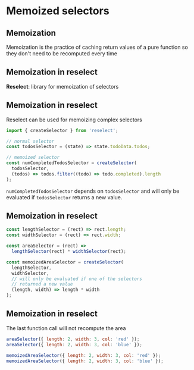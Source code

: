 # Memoized selectors

## Memoization

Memoization is the practice of caching return values of a pure function so they don't need to be recomputed every time

## Memoization in reselect

**Reselect**: library for memoization of selectors

## Memoization in reselect

Reselect can be used for memoizing complex selectors

```js
import { createSelector } from 'reselect';

// normal selector
const todosSelector = (state) => state.todoData.todos;

// memoized selector
const numCompletedTodosSelector = createSelector(
  todosSelector,
  (todos) => todos.filter((todo) => todo.completed).length
);
```

`numCompletedTodosSelector` depends on `todosSelector` and will only be evaluated if `todosSelector` returns a new value.

## Memoization in reselect

```js
const lengthSelector = (rect) => rect.length;
const widthSelector = (rect) => rect.width;

const areaSelector = (rect) =>
  lengthSelector(rect) * widthSelector(rect);

const memoizedAreaSelector = createSelector(
  lengthSelector,
  widthSelector,
  // will only be evaluated if one of the selectors
  // returned a new value
  (length, width) => length * width
);
```

## Memoization in reselect

The last function call will not recompute the area

```js
areaSelector({ length: 2, width: 3, col: 'red' });
areaSelector({ length: 2, width: 3, col: 'blue' });

memoizedAreaSelector({ length: 2, width: 3, col: 'red' });
memoizedAreaSelector({ length: 2, width: 3, col: 'blue' });
```
